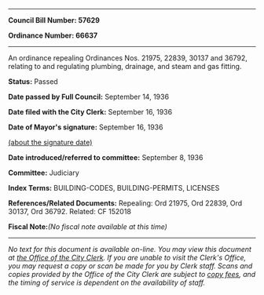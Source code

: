 

********

**Council Bill Number: 57629**
   
**Ordinance Number: 66637**
********

 An ordinance repealing Ordinances Nos. 21975, 22839, 30137 and 36792, relating to and regulating plumbing, drainage, and steam and gas fitting.

**Status:** Passed
   
**Date passed by Full Council:** September 14, 1936
   
**Date filed with the City Clerk:** September 16, 1936
   
**Date of Mayor's signature:** September 16, 1936
   
[(about the signature date)](/~public/approvaldate.htm)
   
   
   
**Date introduced/referred to committee:** September 8, 1936
   
**Committee:** Judiciary
   
   
**Index Terms:** BUILDING-CODES, BUILDING-PERMITS, LICENSES

**References/Related Documents:** Repealing: Ord 21975, Ord 22839, Ord 30137, Ord 36792. Related: CF 152018

**Fiscal Note:**_(No fiscal note available at this time)_
********

_No text for this document is available on-line. You may view this document at [the Office of the City Clerk](http://www.seattle.gov/leg/clerk/contactUs.htm). If you are unable to visit the Clerk's Office, you may request a copy or scan be made for you by Clerk staff. Scans and copies provided by the Office of the City Clerk are subject to [copy fees](http://clerk.seattle.gov/~public/clerkfees.htm), and the timing of service is dependent on the availability of staff._

